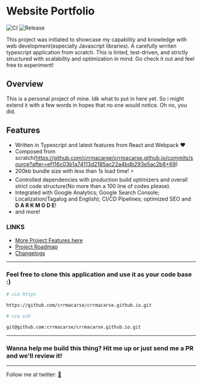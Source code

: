 # Website Portfolio

![CI](https://github.com/crrmacarse/crrmacarse.github.io/workflows/CI/badge.svg?branch=source) ![Release](https://github.com/crrmacarse/crrmacarse.github.io/workflows/Release/badge.svg?branch=source)

This project was initiated to showcase my capability and knowledge with web development(especially Javascript libraries). A carefully
wrriten typescript application from scratch. This is linted, test-driven, and strictly structured with scalability and optimization in mind.
Go check it out and feel free to experiment!

## Overview

This is a personal project of mine. Idk what to put in here yet. So i might extend it with a few words in hopes that no one would notice. Oh no, you did.

## Features

- Written in Typescript and latest features from React and Webpack ♥
- Composed from scratch(https://github.com/crrmacarse/crrmacarse.github.io/commits/source?after=ef116c03b1a74113d2185ac22a4bdb293e5ac2b8+69)
- 200kb bundle size with less than 1s load time! ⚡
- Controlled dependencies with production build optimizers and overall strict code structure(No more than a 100 line of codes please).
- Integrated with Google Analytics; Google Search Console; Localization(Tagalog and English); CI/CD Pipelines; optimized SEO and <b>D A R K M O D E</b>!
- and more!

### LINKS

- [More Project Features here](https://github.com/crrmacarse/crrmacarse.github.io/blob/source/FEATURES.MD)
- [Project Roadmap](https://github.com/crrmacarse/crrmacarse.github.io/blob/source/FEATURES.MD)
- [Changelogs](https://github.com/crrmacarse/crrmacarse.github.io/blob/source/CHANGELOG.MD)

---

### Feel free to clone this application and use it as your code base :)

```bash
# via https

https://github.com/crrmacarse/crrmacarse.github.io.git
```

```bash
# via ssh

git@github.com:crrmacarse/crrmacarse.github.io.git
```

---

### Wanna help me build this thing? Hit me up or just send me a PR and we'll review it!

---

Follow me at twitter: [🐔](https://twitter.com/pablongbuhaymo)
